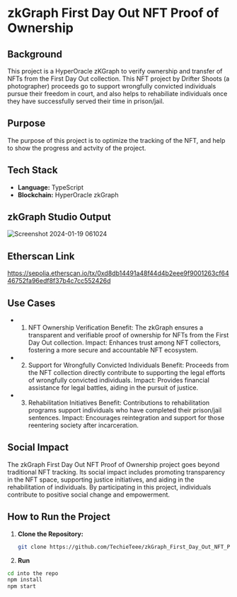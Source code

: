 

# zkGraph First Day Out NFT Proof of Ownership

## Background

This project is a HyperOracle zKGraph to verify ownership and transfer of NFTs from the First Day Out collection. This NFT project by Drifter Shoots (a photographer) proceeds go to support wrongfully convicted individuals pursue their freedom in court, and also helps to rehabiliate individuals once they have successfully served their time in prison/jail.

## Purpose

The purpose of this project is to optimize the tracking of the NFT, and help to show the progress and actvity of the project.

## Tech Stack

- **Language:** TypeScript
- **Blockchain:** HyperOracle zkGraph


## zkGraph Studio Output
![Screenshot 2024-01-19 061024](https://github.com/TechieTeee/zkGraph_First_Day_Out_NFT_Proof_of_Ownership/assets/100870737/0010ccd0-4393-40a8-8754-d544338d5d21)


## Etherscan Link
https://sepolia.etherscan.io/tx/0xd8db14491a48f44d4b2eee9f9001263cf6446752fa96edf8f37b4c7cc552426d

## Use Cases
- 1. NFT Ownership Verification
Benefit: The zkGraph ensures a transparent and verifiable proof of ownership for NFTs from the First Day Out collection.
Impact: Enhances trust among NFT collectors, fostering a more secure and accountable NFT ecosystem.
- 2. Support for Wrongfully Convicted Individuals
Benefit: Proceeds from the NFT collection directly contribute to supporting the legal efforts of wrongfully convicted individuals.
Impact: Provides financial assistance for legal battles, aiding in the pursuit of justice.
- 3. Rehabilitation Initiatives
Benefit: Contributions to rehabilitation programs support individuals who have completed their prison/jail sentences.
Impact: Encourages reintegration and support for those reentering society after incarceration.

## Social Impact
The zkGraph First Day Out NFT Proof of Ownership project goes beyond traditional NFT tracking. Its social impact includes promoting transparency in the NFT space, supporting justice initiatives, and aiding in the rehabilitation of individuals. By participating in this project, individuals contribute to positive social change and empowerment.


## How to Run the Project

1. **Clone the Repository:**
   ```bash
   git clone https://github.com/TechieTeee/zkGraph_First_Day_Out_NFT_Proof_of_Ownership.git
   
2. **Run**
  ```bash
cd into the repo
npm install
npm start
